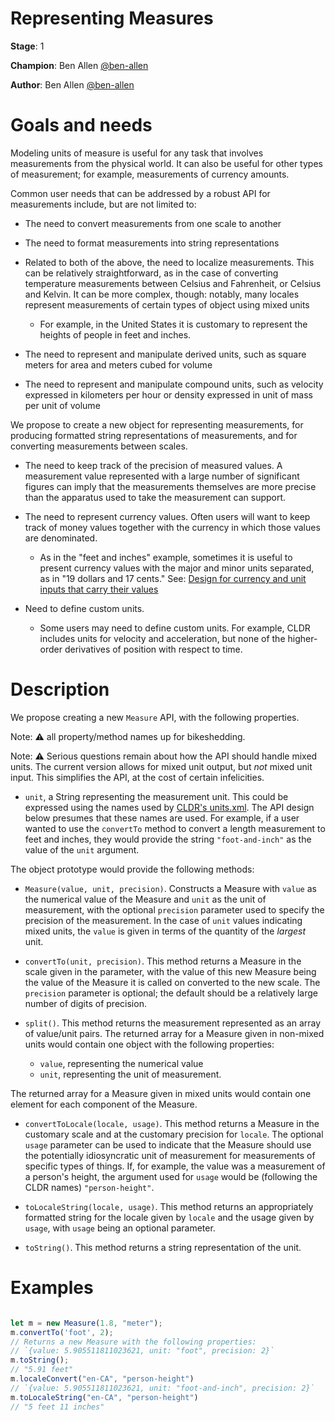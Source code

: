 # Representing Measures

**Stage**: 1

**Champion**: Ben Allen [@ben-allen](https://github.com/ben-allen)

**Author**: Ben Allen [@ben-allen](https://github.com/ben-allen)


# Goals and needs

Modeling units of measure is useful for any task that involves measurements from the physical world. It can also be useful for other types of measurement; for example, measurements of currency amounts. 

Common user needs that can be addressed by a robust API for measurements include, but are not limited to:

* The need to convert measurements from one scale to another

* The need to format measurements into string representations

* Related to both of the above, the need to localize measurements. This can be relatively straightforward, as in the case of converting temperature measurements between Celsius and Fahrenheit, or Celsius and Kelvin. It can be more complex, though: notably, many locales represent measurements of certain types of object using mixed units

    - For example, in the United States it is customary to represent the heights of people in feet and inches. 

* The need to represent and manipulate derived units, such as square meters for area and meters cubed for volume

* The need to represent and manipulate compound units, such as velocity expressed in kilometers per hour or density expressed in unit of mass per unit of volume

We propose to create a new object for representing measurements, for producing formatted string representations of measurements, and for converting measurements between scales.

* The need to keep track of the precision of measured values. A measurement value represented with a large number of significant figures can imply that the measurements themselves are more precise than the apparatus used to take the measurement can support.

* The need to represent currency values. Often users will want to keep track of money values together with the currency in which those values are denominated. 

    - As in the "feet and inches" example, sometimes it is useful to present currency values with the major and minor units separated, as in "19 dollars and 17 cents." See: [Design for currency and unit inputs that carry their values ](https://github.com/tc39/ecma402/issues/911#issuecomment-2238619851)

* Need to define custom units. 
    
    - Some users may need to define custom units. For example, CLDR includes units for velocity and acceleration, but none of the higher-order derivatives of position with respect to time.


# Description

We propose creating a new `Measure` API, with the following properties.

Note: ⚠️  all property/method names up for bikeshedding. 

Note: ⚠️  Serious questions remain about how the API should handle mixed units. The current version allows for mixed unit output, but *not* mixed unit input. This simplifies the API, at the cost of certain infelicities.

* `unit`, a String representing the measurement unit. This could be expressed using the names used by [CLDR's units.xml](https://github.com/unicode-org/cldr/blob/main/common/supplemental/units.xml). The API design below presumes that these names are used. For example, if a user wanted to use the `convertTo` method to convert a length measurement to feet and inches, they would provide the string `"foot-and-inch"` as the value of the `unit` argument.

The object prototype would provide the following methods:

* `Measure(value, unit, precision)`. Constructs a Measure with `value` as the numerical value of the Measure and `unit` as the unit of measurement, with the optional `precision` parameter used to specify the precision of the measurement. In the case of `unit` values indicating mixed units, the `value` is given in terms of the quantity of the *largest* unit.

* `convertTo(unit, precision)`. This method returns a Measure in the scale given in the parameter, with the value of this new Measure being the value of the Measure it is called on converted to the new scale. The `precision` parameter is optional; the default should be a relatively large number of digits of precision.

* `split()`. This method returns the measurement represented as an array of value/unit pairs. The returned array for a Measure given in non-mixed units would contain one object with the following properties: 

    - `value`, representing the numerical value
    - `unit`, representing the unit of measurement. 

The returned array for a Measure given in mixed units would contain one element for each component of the Measure. 

* `convertToLocale(locale, usage)`. This method returns a Measure in the customary scale and at the customary precision for `locale`. The optional `usage` parameter can be used to indicate that the Measure should use the potentially idiosyncratic unit of measurement for measurements of specific types of things. If, for example, the value was a measurement of a person's height, the argument used for `usage` would be (following the CLDR names) `"person-height"`.

* `toLocaleString(locale, usage)`. This method returns an appropriately formatted string for the locale given by `locale` and the usage given by `usage`, with `usage` being an optional parameter.

* `toString()`. This method returns a string representation of the unit.

# Examples

```js

let m = new Measure(1.8, "meter");
m.convertTo('foot', 2);
// Returns a new Measure with the following properties:
// `{value: 5.905511811023621, unit: "foot", precision: 2}`
m.toString();
// "5.91 feet"
m.localeConvert("en-CA", "person-height")
// `{value: 5.905511811023621, unit: "foot-and-inch", precision: 2}`
m.toLocaleString("en-CA", "person-height")
// "5 feet 11 inches"
```
